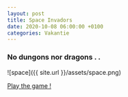 ```yaml
---
layout: post
title: Space Invadors
date: 2020-10-08 06:00:00 +0100
categories: Vakantie
---
```


### No dungons nor dragons . .

![space]({{ site.url }}/assets/space.png)  

[Play the game !](https://fprisse.github.io/spaceinvadors/)
